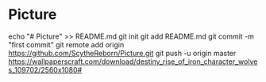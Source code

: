# Picture
echo "# Picture" >> README.md
git init
git add README.md
git commit -m "first commit"
git remote add origin https://github.com/ScytheReborn/Picture.git
git push -u origin master
https://wallpaperscraft.com/download/destiny_rise_of_iron_character_wolves_109702/2560x1080#
